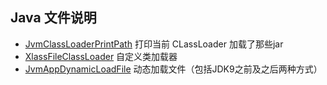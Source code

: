 ## Java 文件说明
* [JvmClassLoaderPrintPath](https://github.com/zhu-rundong/learning/blob/main/jvm/src/main/java/com/zrd/jvm/JvmClassLoaderPrintPath.java) 打印当前 CLassLoader 加载了那些jar
* [XlassFileClassLoader](https://github.com/zhu-rundong/learning/blob/main/jvm/src/main/java/com/zrd/jvm/XlassFileClassLoader.java) 自定义类加载器
* [JvmAppDynamicLoadFile](https://github.com/zhu-rundong/learning/blob/main/jvm/src/main/java/com/zrd/jvm/JvmAppDynamicLoadFile.java) 动态加载文件（包括JDK9之前及之后两种方式）
